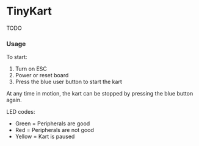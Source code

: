 # TinyKart

TODO

### Usage

To start:

1. Turn on ESC
2. Power or reset board
3. Press the blue user button to start the kart

At any time in motion, the kart can be stopped by pressing the blue button again.

LED codes:

- Green = Peripherals are good
- Red = Peripherals are not good
- Yellow = Kart is paused